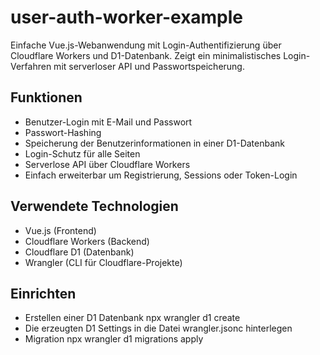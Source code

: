 # user-auth-worker-example
Einfache Vue.js-Webanwendung mit Login-Authentifizierung über Cloudflare Workers und D1-Datenbank. Zeigt ein minimalistisches Login-Verfahren mit serverloser API und Passwortspeicherung.

## Funktionen

- Benutzer-Login mit E-Mail und Passwort
- Passwort-Hashing
- Speicherung der Benutzerinformationen in einer D1-Datenbank
- Login-Schutz für alle Seiten
- Serverlose API über Cloudflare Workers
- Einfach erweiterbar um Registrierung, Sessions oder Token-Login

## Verwendete Technologien

- Vue.js (Frontend)
- Cloudflare Workers (Backend)
- Cloudflare D1 (Datenbank)
- Wrangler (CLI für Cloudflare-Projekte)

## Einrichten
- Erstellen einer D1 Datenbank  npx wrangler d1 create <dbname>
- Die erzeugten D1 Settings in die Datei wrangler.jsonc hinterlegen
- Migration npx wrangler d1 migrations apply <dbname>

